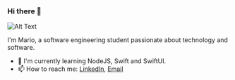 ### Hi there 👋

![Alt Text](https://github.com/MrStoneDev/MrStoneDev/blob/4043a679e1b94d32ad56a5442be59fc95e15f7c5/Banner.png)


I'm Mario, a software engineering student passionate about technology and software.

- 🌱 I'm currently learning NodeJS, Swift and SwiftUI.
- 📫 How to reach me: [LinkedIn](https://www.linkedin.com/in/marioalvarado404/), [Email](mario.alvarado.isw@gmail.com) 
<!--

**MrStoneDev/MrStoneDev** is a ✨ _special_ ✨ repository because its `README.md` (this file) appears on your GitHub profile.

Here are some ideas to get you started:

- 🔭 I’m currently working on ...
- 🌱 I’m currently learning ...
- 👯 I’m looking to collaborate on ...
- 🤔 I’m looking for help with ...
- 💬 Ask me about ...
- 📫 How to reach me: ...
- 😄 Pronouns: ...
- ⚡ Fun fact: ...
-->
